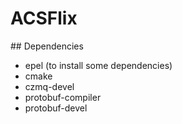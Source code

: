 ACSFlix
=======

## Dependencies
- epel (to install some dependencies)
- cmake
- czmq-devel
- protobuf-compiler
- protobuf-devel

